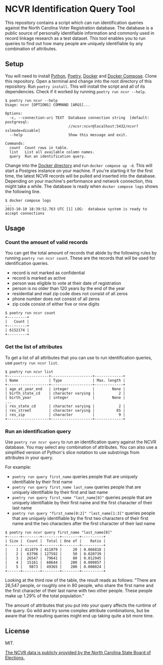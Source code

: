 # NCVR Identification Query Tool

This repository contains a script which can run identification queries against the North Carolina Voter Registration database.
The database is a public source of personally identifiable information and commonly used in record linkage research as a test dataset.
This tool enables you to run queries to find out how many people are uniquely identifiable by any combination of attributes.

## Setup

You will need to install [Python](https://www.python.org/downloads/), [Poetry](https://python-poetry.org/docs/), [Docker](https://docs.docker.com/engine/install/) and [Docker Compose](https://docs.docker.com/compose/install/).
Clone this repository.
Open a terminal and change into the root directory of this repository.
Run `poetry install`.
This will install the script and all of its dependencies.
Check if it worked by running `poetry run ncvr --help`.

```
$ poetry run ncvr --help
Usage: ncvr [OPTIONS] COMMAND [ARGS]...

Options:
  -c, --connection-uri TEXT  Database connection string  [default: postgresql:
                             //ncvr:ncvr@localhost:5432/ncvr?sslmode=disable]
  --help                     Show this message and exit.

Commands:
  count  Count rows in table.
  list   List all available column names.
  query  Run an identification query.
```

Change into the [Docker directory](./docker) and run `docker compose up -d`.
This will start a Postgres instance on your machine.
If you're starting it for the first time, the latest NCVR records will be pulled and inserted into the database.
Depending on your machine's performance and network connection, this might take a while.
The database is ready when `docker compose logs` shows the following line.

```
$ docker compose logs
...
2023-10-10 18:39:52.763 UTC [1] LOG:  database system is ready to accept connections
```

## Usage

### Count the amount of valid records

You can get the total amount of records that abide by the following rules by running `poetry run ncvr count`.
These are the records that will be used for identification queries.

- record is not marked as confidential
- record is marked as active
- person was eligible to vote at their date of registration
- person is no older than 120 years by the end of the year
- residential and mail zip code does not consist of all zeros
- phone number does not consist of all zeros
- zip code consist of either five or nine digits

```
$ poetry run ncvr count
+---------+
|   Count |
+---------+
| 6152174 |
+---------+
```

### Get the list of attributes

To get a list of all attributes that you can use to run identification queries, use `poetry run ncvr list`.

```
$ poetry run ncvr list
+-------------------+-------------------+-------------+
| Name              | Type              | Max. length |
+-------------------+-------------------+-------------+
| age_at_year_end   | integer           |        None |
| birth_state_cd    | character varying |           2 |
| birth_year        | integer           |        None |
...
| res_state_cd      | character varying |           2 |
| res_street        | character varying |          65 |
| res_zip           | character         |           9 |
+-------------------+-------------------+-------------+
```

### Run an identification query

Use `poetry run ncvr query` to run an identification query against the NCVR database.
You may select any combination of attributes. You can also use a simplified version of Python's slice notation to use substrings from attributes in your query.

For example:

- `poetry run query first_name` queries people that are uniquely identifiable by their first name
- `poetry run query first_name last_name` queries people that are uniquely identifiable by their first and last name
- `poetry run query first_name "last_name[0]"` queries people that are uniquely identifiable by their first name and the first character of their last name
- `poetry run query "first_name[0:2]" "last_name[1:3]"` queries people that are uniquely identifiable by the first two characters of their first name and the two characters after the first character of their last name

```
$ poetry run ncvr query first_name "last_name[0]"
+------+--------+--------+--------+----------+
| Size |  Count |  Total | One of |    Ratio |
+------+--------+--------+--------+----------+
|    1 | 411079 | 411079 |     20 | 0.066818 |
|    2 |  63796 | 127592 |     50 | 0.020739 |
|    3 |  26547 |  79641 |     80 | 0.012945 |
|    4 |  15161 |  60644 |    200 | 0.009857 |
|    5 |   9873 |  49365 |    200 | 0.008024 |
+------+--------+--------+--------+----------+
```

Looking at the third row of the table, the result reads as follows: "There are 26,547 people, or roughly one in 80 people, who share the first name and the first character of their last name with two other people. These people make up 1.29% of the total population."

The amount of attributes that you put into your query affects the runtime of the query.
Go wild and try some complex attribute combinations, but be aware that the resulting queries might end up taking quite a bit more time.

## License

MIT.

[The NCVR data is publicly provided by the North Carolina State Board of Elections.](https://www.ncsbe.gov/results-data/voter-registration-data)